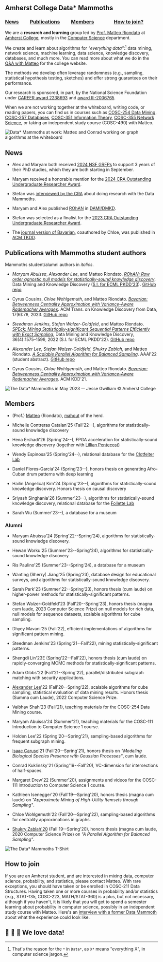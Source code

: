 ## Amherst College Data* Mammoths

### [News](#news)    [Publications](#pubs)    [Members](#members)    [How to join?](#join)

We are a **research and learning** group led by [Prof. Matteo
Riondato](http://matteo.rionda.to) at [Amherst College](https://www.amherst.edu),
mostly in the [Computer Science](https://cs.amherst.edu) department.

We create and learn about algorithms for *"everything data"*:[^1] data mining,
network science, machine learning, data science, knowledge discovery, databases,
and much more. You can read more about what we do in the [Q&A with
Matteo](https://www.amherst.edu/news/news_releases/2020/9-2020/computer-science-for-science)
for the college website.

The methods we develop often leverage randomness (e.g., sampling, statistical
hypothesis testing, sketches) and offer strong guarantees on their performance.

Our research is sponsored, in part, by the National Science Foundation under
[CAREER award
2238693](https://www.nsf.gov/awardsearch/showAward?AWD_ID=2238693) and [award
III-2006765](https://www.nsf.gov/awardsearch/showAward?AWD_ID=2006765).

When we are not working together at the whiteboard, writing code, or reading
papers, you can find us in courses such as [COSC-254 Data
Mining](https://www.amherst.edu/academiclife/departments/courses/2021S/COSC/COSC-254-2021S),
[COSC-257
Databases](https://www.amherst.edu/academiclife/departments/courses/1920F/COSC/COSC-257-1920F),
[COSC-351 Information Theory](https://www.amherst.edu/academiclife/departments/courses/2223S/COSC/COSC-351-2223S),
[COSC-355 Network
Science](https://www.amherst.edu/academiclife/departments/courses/2223F/COSC/COSC-355-2223F),
or taking an independent study course (COSC-490) with Matteo.

[//]: # "Comment: the footnote below must be all in a single line"

 [^1]: That's the reason for the `*` in `Data*`, as `X*` means "everything X", in computer science jargon.

![Data* Mammoths at work: Matteo and Conrad working on graph algorithms at the whiteboard](img/matteoconrad.png)

## <a id="news"></a> News

* Alex and Maryam both received [2024 NSF
    GRFPs](https://www.research.gov/grfp/AwardeeList.do?method=sort&page=1) to
    support 3 years of their PhD studies, which they are both starting in
    September.

* Maryam received a honorable mention for the [2024 CRA Outstanding
    Undergraduate Researcher
    Award](https://cra.org/about/awards/outstanding-undergraduate-researcher-award/).

* Stefan was [interviewed by the CRA](https://sparc.cra.org/unveiling-patterns-undergraduate-ventures-into-statistically-significant-pattern-mining/)
    about doing research with the Data Mammoths.

* Maryam and Alex published [ROhAN](https://github.com/acdmammoths/ROhAN-code/raw/main/AbuissaEtAl-ROhAN-DMKD23.pdf) in
    [DAMI/DMKD](https://link.springer.com/journal/10618).

* Stefan was selected as a finalist for the [2023 CRA Outstanding Undergraduate
    Researcher
    Award](https://cra.org/about/awards/outstanding-undergraduate-researcher-award/).

* The [journal version of
    Bavarian](https://github.com/acdmammoths/Bavarian-code/raw/main/CousinsEtAl-Bavarian-TKDD23.pdf),
    coauthored by Chloe, was published in [ACM TKDD](https://tkdd.acm.org).

## <a id="pubs"></a> Publications with Mammoths student authors
Mammoths student/alumni authors in *italics*.

* *Maryam Abuissa*, *Alexander Lee*, and Matteo Riondato. [*ROhAN: Row order
    agnostic null models for statistically-sound knowledge
    discovery*](https://github.com/acdmammoths/ROhAN-code/blob/main/AbuissaEtAl-ROhAN-DMKD23.pdf).
    Data Mining and Knowledge Discovery ([S.I. for ECML
    PKDD'23](https://link.springer.com/journal/10618/topicalCollection/AC_405d0ca97322bed6d7bb7cf14504b211/page/1)).
    [GitHub repo](https://github.com/acdmammoths/ROhAN-code)

* Cyrus Cousins, *Chloe Wohlgemuth*, and Matteo Riondato. [*Bavarian: Betweenness
    Centrality Approximation with Variance-Aware Rademacher
    Averages*](https://github.com/acdmammoths/Bavarian-code/raw/main/CousinsEtAl-Bavarian-TKDD23.pdf).
    ACM Trans. on Knowledge Discovery from Data, 17(6):78, 2023. [GitHub
    repo](https://github.com/acdmammoths/Bavarian-code)

* *Steedman Jenkins*, *Stefan Walzer-Goldfeld*, and Matteo Riondato. [*SPEck:
    Mining Statistically-significant Sequential Patterns Efficiently with Exact
    Sampling*](https://github.com/acdmammoths/SPEck-code/raw/main/JenkinsEtAl-SPEck-DMKD22.pdf),
    Data Mining and Knowledge Discovery, 36(4):1575–1599, 2022 (S.I. for ECML
    PKDD'22). [GitHub repo](https://github.com/acdmammoths/SPEck-code)

* *Alexander Lee*, *Stefan Walzer-Goldfeld*, *Shukry Zablah*, and Matteo
    Riondato. [*A Scalable Parallel Algorithm for Balanced
    Sampling*](https://github.com/acdmammoths/parallelcubesampling/raw/main/paper/cubesampling.pdf).
    AAAI'22 (student abstract). [GitHub
    repo](https://github.com/acdmammoths/parallelcubesampling)

* Cyrus Cousins, *Chloe Wohlgemuth*, and Matteo Riondato. [*Bavarian: Betweenness
    Centrality Approximation with Variance-Aware Rademacher
    Averages*](/pubs/CousinsEtAl-BavarianBetweennessCentralityApproximationWithVarianceAwareRademacherAverages-KDD21.pdf).
    ACM KDD'21.

![The Data* Mammoths in May 2023 -- Jesse Gwilliam ©️ Amherst College](img/May23Group.jpg)

## <a id="members"></a> Members

* (Prof.) [Matteo](http://matteo.rionda.to) (Riondato),
    [mahout](https://en.wikipedia.org/wiki/Mahout) of the herd.

[//]: # "Comment: alphabetical by last name"

* Michelle Contreras Catalan'25 (Fall'22--), algorithms for statistically-sound
    knowledge discovery

* Hena Ershadi'26 (Spring'24--), FPGA acceleration for statistically-sound
    knowledge discovery (together with [Lillian
    Pentecost](https://lpentecost.github.io/cv/))

* Wendy Espinosa'25 (Spring'24--), relational database for the [Clotfelter
    Lab](https://www.clotfelterlab.org/)

* Daniel Flores-Garcia'24 (Spring'23--), honors thesis on generating Afro-Cuban
    drum patterns with deep learning

* Hailin (Angelica) Kim'24 (Spring'23--), algorithms for statistically-sound
    knowledge discovery. Honors thesis on causal discovery

* Sriyash Singhania'26 (Summer'23--), algorithms for statistically-sound
    knowledge discovery, relational database for the
    [Follette Lab](https://www.follettelab.com/)

* Sarah Wu (Summer'23--), a database for a museum

### Alumni

[//]: # "Comment: Most recent first, then alphabetical by last name"

* Maryam Abuissa'24 (Spring'22--Spring'24), algorithms for statistically-sound
    knowledge discovery.

* Hewan Worku'25 (Summer'23--Spring'24), algorithms for statistically-sound
    knowledge discovery

* Ris Paulino'25 (Summer'23--Spring'24), a database for a museum

* Wanting (Sherry) Jiang'25 (Spring'23), database design for educational
    surveys, and algorithms for statistically-sound knowledge discovery.

* Sarah Park'23 (Summer'22--Spring'23), honors thesis (cum laude) on
     higher-power methods for statistically-significant patterns.

* Stefan Walzer-Goldfeld'23 (Fall'20--Spring'23), honors thesis (magna cum
    laude, 2023 Computer Science Prize) on null models for rich data, null
    models for sequence datasets, scalable algorithms for cube sampling.

* Dhyey Mavani'25 (Fall'22), efficient implementations of algorithms for
    significant pattern mining.

* Steedman Jenkins'23 (Spring'21--Fall'22), mining statistically-significant
    patterns.

* Shengdi Lin'23E (Spring'22--Fall'22), honors thesis (cum laude) on
    rapidly-converging MCMC methods for statistically-significant patterns.

* Adam Gibbs'22 (Fall'21--Spring'22), parallel/distributed subgraph matching
    with security applications.

* [Alexander Lee](https://www.alexanderwlee.com)'22 (Fall'20--Spring'22),
    scalable algorithms for cube sampling, statistical evaluation of data mining
    results. Honors thesis (Summa cum Laude), 2022 Computer Science Prize.

* Vaibhav Shah'23 (Fall'21), teaching materials for the COSC-254 Data Mining
    course.

* Maryam Abuissa'24 (Summer'21), teaching materials for the COSC-111
    Introduction to Computer Science 1 course.

* Holden Lee'22 (Spring'20--Spring'21), sampling-based algorithms for frequent
    subgraph mining.

* [Isaac Caruso](https://icaruso21.github.io/)'21 (Fall'20--Spring'21), honors
    thesis on *"Modeling Biological Species Presence with Gaussian Processes"*,
    cum laude.

* Conrad Kuklinsky'21 (Spring'19--Fall'20), VC-dimension for intersections of
    half-spaces.

* Margaret Drew'22 (Summer'20), assignments and videos for the COSC-111
    Introduction to Computer Science 1 course.

* Kathleen Isenegger'20 (Fall'19--Spring'20), honors thesis (magna cum laude) on
    *"Approximate Mining of High-Utility Itemsets through Sampling"*.

* Chloe Wohlgemuth'22 (Fall'20--Spring'22), sampling-based algorithms for
    centrality approximations in graphs.

* [Shukry Zablah'20](https://www.shukryzablah.com) (Fall'19--Spring'20), honors
    thesis (magna cum laude, 2020 Computer Science Prize) on *"A Parallel
    Algorithm for Balanced Sampling"*.

![The Data* Mammoths T-Shirt](img/datamammothstshirt.png)

## <a id="join"></a> How to join

If you are an Amherst student, and are interested in mixing data, computer
science, probability, and statistics, please contact Matteo. With rare
exceptions, you should have taken or be enrolled in COSC-211 Data Structures.
Having taken one or more courses in probability and/or statistics (e.g.,
STAT-135, COSC-223, MATH/STAT-360) is a plus, but not necessary, although if you
haven't, it is likely that you will get to spend a semester learning about
probability in computer science, possibly in an independent study course with
Matteo. Here's an [interview with a former Data
Mammoth](https://sparc.cra.org/unveiling-patterns-undergraduate-ventures-into-statistically-significant-pattern-mining/)
about what the experience could look like.

## 🐘 💜 💾  We love data!

[//]: # "Comment: :elephant: :purple_heart: :floppy_disk:"
